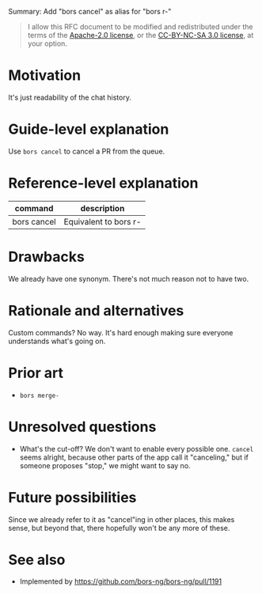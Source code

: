 Summary: Add "bors cancel" as alias for "bors r-"

> I allow this RFC document to be modified and redistributed under the terms of the [Apache-2.0 license](http://www.apache.org/licenses/LICENSE-2.0), or the [CC-BY-NC-SA 3.0 license](http://creativecommons.org/licenses/by-nc-sa/3.0/deed.en_US), at your option.

# Motivation

It's just readability of the chat history.

# Guide-level explanation

Use `bors cancel` to cancel a PR from the queue.

# Reference-level explanation

| command | description |
|--|--|
| bors cancel | Equivalent to bors r- |

# Drawbacks

We already have one synonym. There's not much reason not to have two.

# Rationale and alternatives

Custom commands? No way. It's hard enough making sure everyone understands what's going on.

# Prior art

* `bors merge-`

# Unresolved questions

* What's the cut-off? We don't want to enable every possible one. `cancel` seems alright, because other parts of the app call it "canceling," but if someone proposes "stop," we might want to say no.

# Future possibilities

Since we already refer to it as "cancel"ing in other places, this makes sense, but beyond that, there hopefully won't be any more of these.

# See also

* Implemented by <https://github.com/bors-ng/bors-ng/pull/1191>